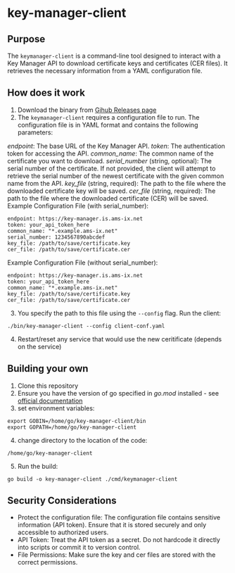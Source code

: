 # key-manager-client



## Purpose

The `keymanager-client` is a command-line tool designed to interact with a Key Manager API to download certificate keys and certificates (CER files). It retrieves the necessary information from a YAML configuration file.

## How does it work

1. Download the binary from [Gihub Releases page](https://github.com/AMS-IX/key-manager-client)
2. The `keymanager-client` requires a configuration file to run.
The configuration file is in YAML format and contains the following parameters:

*endpoint*: The base URL of the Key Manager API.
*token*: The authentication token for accessing the API.
*common_name*: The common name of the certificate you want to download.
*serial_number* (string, optional): The serial number of the certificate. If not provided, the client will attempt to retrieve the serial number of the newest certificate with the given common name from the API.
*key_file* (string, required): The path to the file where the downloaded certificate key will be saved.
*cer_file* (string, required): The path to the file where the downloaded certificate (CER) will be saved.
Example Configuration File (with serial_number):

``` 
endpoint: https://key-manager.is.ams-ix.net
token: your_api_token_here
common_name: "*.example.ams-ix.net"
serial_number: 1234567890abcdef
key_file: /path/to/save/certificate.key
cer_file: /path/to/save/certificate.cer
```
Example Configuration File (without serial_number):

``` 
endpoint: https://key-manager.is.ams-ix.net
token: your_api_token_here
common_name: "*.example.ams-ix.net"
key_file: /path/to/save/certificate.key
cer_file: /path/to/save/certificate.cer
```
3. You specify the path to this file using the `--config` flag. Run the client:
```
./bin/key-manager-client --config client-conf.yaml
```
4. Restart/reset any service that would use the new ceritificate (depends on the service)


## Building your own

1. Clone this repository
2. Ensure you have the version of go specified in *go.mod* installed - see [official documentation](https://go.dev/doc/install)
3. set environment variables:
```
export GOBIN=/home/go/key-manager-client/bin
export GOPATH=/home/go/key-manager-client
```
4. change directory to the location of the code:
```
/home/go/key-manager-client
```
5. Run the build:
```
go build -o key-manager-client ./cmd/keymanager-client
```

## Security Considerations
- Protect the configuration file: The configuration file contains sensitive information (API token). Ensure that it is stored securely and only accessible to authorized users.
- API Token: Treat the API token as a secret. Do not hardcode it directly into scripts or commit it to version control.
- File Permissions: Make sure the key and cer files are stored with the correct permissions.